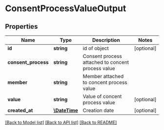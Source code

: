 # ConsentProcessValueOutput

## Properties
Name | Type | Description | Notes
------------ | ------------- | ------------- | -------------
**id** | **string** | id of object | [optional] 
**consent_process** | **string** | Consent process attached to concent process value | 
**member** | **string** | Member attached to concent process value | 
**value** | **string** | Value of concent process value | [optional] 
**created_at** | [**\DateTime**](\DateTime.md) | Creation date | [optional] 

[[Back to Model list]](../README.md#documentation-for-models) [[Back to API list]](../README.md#documentation-for-api-endpoints) [[Back to README]](../README.md)

